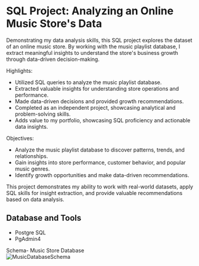 # SQL Project: Analyzing an Online Music Store's Data

Demonstrating my data analysis skills, this SQL project explores the dataset of an online music store. By working with the music playlist database, I extract meaningful insights to understand the store's business growth through data-driven decision-making.

Highlights:

* Utilized SQL queries to analyze the music playlist database.
* Extracted valuable insights for understanding store operations and performance.
* Made data-driven decisions and provided growth recommendations.
* Completed as an independent project, showcasing analytical and problem-solving skills.
* Adds value to my portfolio, showcasing SQL proficiency and actionable data insights.

Objectives:

* Analyze the music playlist database to discover patterns, trends, and relationships.
* Gain insights into store performance, customer behavior, and popular music genres.
* Identify growth opportunities and make data-driven recommendations.

This project demonstrates my ability to work with real-world datasets, apply SQL skills for insight extraction, and provide valuable recommendations based on data analysis.

## Database and Tools
* Postgre SQL
* PgAdmin4

Schema- Music Store Database  
![MusicDatabaseSchema](https://user-images.githubusercontent.com/112153548/213707717-bfc9f479-52d9-407b-99e1-e94db7ae10a3.png)

